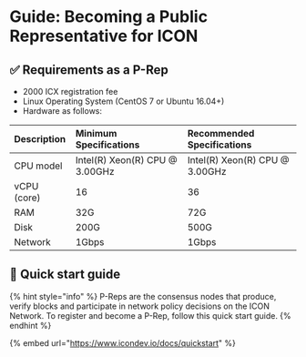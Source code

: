 # Guide: Becoming a Public Representative for ICON

## ✅ Requirements as a P-Rep

* 2000 ICX registration fee
* Linux Operating System \(CentOS 7 or Ubuntu 16.04+\)
* Hardware as follows:

| Description | Minimum Specifications | Recommended Specifications |
| :--- | :--- | :--- |
| CPU model | Intel\(R\) Xeon\(R\) CPU @ 3.00GHz | Intel\(R\) Xeon\(R\) CPU @ 3.00GHz |
| vCPU \(core\) | 16 | 36 |
| RAM | 32G | 72G |
| Disk | 200G | 500G |
| Network | 1Gbps | 1Gbps |

## 🚧 Quick start guide

{% hint style="info" %}
P-Reps are the consensus nodes that produce, verify blocks and participate in network policy decisions on the ICON Network. To register and become a P-Rep, follow this quick start guide.
{% endhint %}

{% embed url="https://www.icondev.io/docs/quickstart" %}



